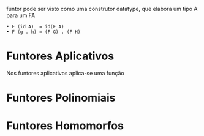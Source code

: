 funtor pode ser visto como uma construtor datatype, que elabora um tipo A para um FA

	• F (id A)  = id(F A)
    • F (g . h) = (F G) . (F H) 

# Funtores Aplicativos
Nos funtores aplicativos aplica-se uma função 
# Funtores Polinomiais
# Funtores Homomorfos


